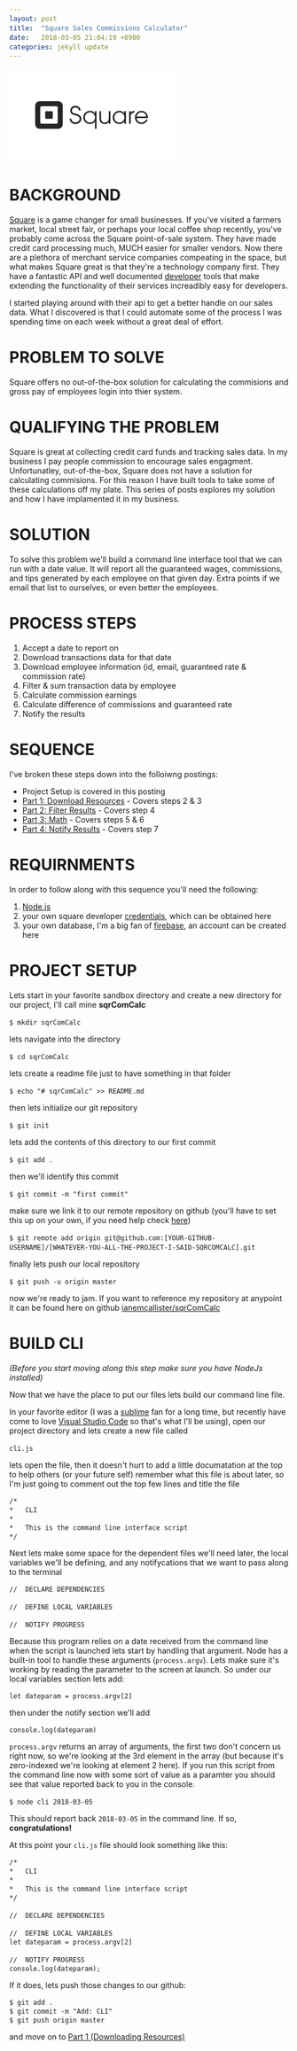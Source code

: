 ```yaml
---
layout: post
title:  "Square Sales Commissions Calculator"
date:   2018-03-05 21:04:19 +0900
categories: jekyll update
---
```

![Square_Logo](/assets/squareLogo.png)

# BACKGROUND
[Square] is a game changer for small businesses.  If you've visited a farmers market, local street fair, or perhaps your local coffee shop recently, you've probably come across the Square point-of-sale system.  They have made credit card processing much, MUCH easier for smaller vendors. Now there are a plethora of merchant service companies compeating in the space, but what makes Square great is that they're a technology company first.  They have a fantastic API and well documented [developer] tools that make extending the functionality of their services increadibly easy for developers.

I started playing around with their api to get a better handle on our sales data.  What I discovered is that I could automate some of the process I was spending time on each week without a great deal of effort.

# PROBLEM TO SOLVE
Square offers no out-of-the-box solution for calculating the commisions and gross pay of employees login into thier system.

# QUALIFYING THE PROBLEM
Square is great at collecting credit card funds and tracking sales data.  In my business I pay people commission to encourage sales engagment.  Unfortunatley, out-of-the-box, Square does not have a solution for calculating commisions.  For this reason I have built tools to take some of these calculations off my plate.  This series of posts explores my solution and how I have implamented it in my business.

# SOLUTION
To solve this problem we'll build a command line interface tool that we can run with a date value.  It will report all the guaranteed wages, commissions, and tips generated by each employee on that given day.  Extra points if we email that list to ourselves, or even better the employees.

# PROCESS STEPS
1. Accept a date to report on
2. Download transactions data for that date
3. Download employee information (id, email, guaranteed rate & commission rate)
4. Filter & sum transaction data by employee
5. Calculate commission earnings
6. Calculate difference of commissions and guaranteed rate
7. Notify the results

# SEQUENCE
I've broken these steps down into the folloiwng postings:
* Project Setup is covered in this posting
* [Part 1: Download Resources] - Covers steps 2 & 3
* [Part 2: Filter Results] - Covers step 4
* [Part 3: Math] - Covers steps 5 & 6
* [Part 4: Notify Results] - Covers step 7

# REQUIRNMENTS
In order to follow along with this sequence you'll need the following:
1. [Node.js]
2. your own square developer [credentials], which can be obtained here
3. your own database, I'm a big fan of [firebase], an account can be created here

# PROJECT SETUP
Lets start in your favorite sandbox directory and create a new directory for our project, I'll call mine **sqrComCalc**

`$ mkdir sqrComCalc`

lets navigate into the directory

`$ cd sqrComCalc`

lets create a readme file just to have something in that folder

`$ echo "# sqrComCalc" >> README.md`

then lets initialize our git repository

`$ git init`

lets add the contents of this directory to our first commit

`$ git add .`

then we'll identify this commit 

`$ git commit -m "first commit"`

make sure we link it to our remote repository on github (you'll have to set this up on your own, if you need help check [here])

`$ git remote add origin git@github.com:[YOUR-GITHUB-USERNAME]/[WHATEVER-YOU-ALL-THE-PROJECT-I-SAID-SQRCOMCALC].git`

finally lets push our local repository

`$ git push -u origin master`

now we're ready to jam. If you want to reference my repository at anypoint it can be found here on github [ianemcallister/sqrComCalc]

# BUILD CLI
*(Before you start moving along this step make sure you have NodeJs installed)*

Now that we have the place to put our files lets build our command line file.

In your favorite editor (I was a [sublime] fan for a long time, but recently have come to love [Visual Studio Code] so that's what I'll be using), open our project directory and lets create a new file called

`cli.js`

lets open the file, then it doesn't hurt to add a little documatation at the top to help others (or your future self) remember what this file is about later, so I'm just going to comment out the top few lines and title the file

```
/*
*	CLI
*
*	This is the command line interface script
*/
```

Next lets make some space for the dependent files we'll need later, the local variables we'll be defining, and any notifycations that we want to pass along to the terminal

    //  DECLARE DEPENDENCIES

    //  DEFINE LOCAL VARIABLES

    //  NOTIFY PROGRESS

Because this program relies on a date received from the command line when the script is launched lets start by handling that argument.  Node has a built-in tool to handle these arguments (```process.argv```).  Lets make sure it's working by reading the parameter to the screen at launch.  So under our local variables section lets add:

    let dateparam = process.argv[2]


then under the notify section we'll add

    console.log(dateparam)

```process.argv``` returns an array of arguments, the first two don't concern us right now, so we're looking at the 3rd element in the array (but because it's zero-indexed we're looking at element 2 here).  If you run this script from the command line now with some sort of value as a paramter you should see that value reported back to you in the console.

`$ node cli 2018-03-05`

This should report back `2018-03-05` in the command line. If so, **congratulations!** 

At this point your `cli.js` file should look something like this:

    /*
    *	CLI
    *
    *	This is the command line interface script
    */

    //  DECLARE DEPENDENCIES

    //	DEFINE LOCAL VARIABLES
    let dateparam = process.argv[2]

    //	NOTIFY PROGRESS
    console.log(dateparam);

If it does, lets push those changes to our github:

    $ git add .
    $ git commit -m "Add: CLI"
    $ git push origin master

and move on to [Part 1 (Downloading Resources)]

[Square]: https://squareup.com/us/en
[developer]: https://squareup.com/us/en/developers
[Part 1: Download Resources]: /jekyll/update/2018/03/06/Square-Commissions-Part-1-Downloading-resources.html
[Part 2: Filter Results]: /jekyll/update/2018/03/07/Square-Commissions-Part-2-Filter-Results.html
[Part 3: Math]: /jekyll/update/2018/03/08/Square-Commissions-Part-3-Math.html
[Part 4: Notify Results]: /jekyll/update/2018/03/09/Square-Commissions-Part-4-Notify-results.html
[Node.js]: https://nodejs.org/en/
[credentials]: https://squareup.com/us/en/developers
[firebase]: https://firebase.google.com
[here]: https://github.com/new
[sublime]: https://www.sublimetext.com
[Visual Studio Code]: https://code.visualstudio.com
[ianemcallister/sqrComCalc]: https://github.com/ianemcallister/sqrComCalc
[Part 1 (Downloading Resources)]: /jekyll/update/2018/03/06/Square-Commissions-Part-1-Downloading-resources.html